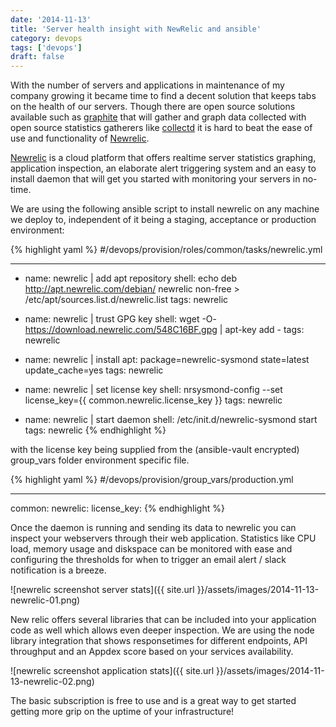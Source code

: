 ```yaml
---
date: '2014-11-13'
title: 'Server health insight with NewRelic and ansible'
category: devops
tags: ['devops']
draft: false
---
```


With the number of servers and applications in maintenance of my company growing it became time to find a decent solution that keeps tabs on the health of our servers. Though there are open source solutions available such as [graphite](http://graphite.wikidot.com/) that will gather and graph data collected with open source statistics gatherers like [collectd](http://graphite.wikidot.com/) it is hard to beat the ease of use and functionality of [Newrelic](http://newrelic.com/).

[Newrelic](http://newrelic.com/) is a cloud platform that offers realtime server statistics graphing, application inspection, an elaborate alert triggering system and an easy to install daemon that will get you started with monitoring your servers in no-time.

We are using the following ansible script to install newrelic on any machine we deploy to, independent of it being a staging, acceptance or production environment:

{% highlight yaml %}
#/devops/provision/roles/common/tasks/newrelic.yml

---

-   name: newrelic | add apt repository
    shell: echo deb http://apt.newrelic.com/debian/ newrelic non-free > /etc/apt/sources.list.d/newrelic.list
    tags: newrelic

-   name: newrelic | trust GPG key
    shell: wget -O- https://download.newrelic.com/548C16BF.gpg | apt-key add -
    tags: newrelic

-   name: newrelic | install
    apt: package=newrelic-sysmond state=latest update_cache=yes
    tags: newrelic

-   name: newrelic | set license key
    shell: nrsysmond-config --set license_key={{ common.newrelic.license_key }}
    tags: newrelic

-   name: newrelic | start daemon
    shell: /etc/init.d/newrelic-sysmond start
    tags: newrelic
    {% endhighlight %}

with the license key being supplied from the (ansible-vault encrypted) group_vars folder environment specific file.

{% highlight yaml %}
#/devops/provision/group_vars/production.yml

---

common:
newrelic:
license_key: <insert new relic license here>
{% endhighlight %}

Once the daemon is running and sending its data to newrelic you can inspect your webservers through their web application. Statistics like CPU load, memory usage and diskspace can be monitored with ease and configuring the thresholds for when to trigger an email alert / slack notification is a breeze.

![newrelic screenshot server stats]({{ site.url }}/assets/images/2014-11-13-newrelic-01.png)

New relic offers several libraries that can be included into your application code as well which allows even deeper inspection. We are using the node library integration that shows responsetimes for different endpoints, API throughput and an Appdex score based on your services availability.

![newrelic screenshot application stats]({{ site.url }}/assets/images/2014-11-13-newrelic-02.png)

The basic subscription is free to use and is a great way to get started getting more grip on the uptime of your infrastructure!
